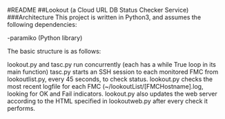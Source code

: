 #README
##Lookout (a Cloud URL DB Status Checker Service)
###Architecture
This project is written in Python3, and assumes the following dependencies:

-paramiko (Python library)

The basic structure is as follows:

lookout.py and tasc.py run concurrently (each has a while True loop in its main function)
tasc.py starts an SSH session to each monitored FMC from lookoutlist.py, every 45 seconds, to check status.
lookout.py checks the most recent logfile for each FMC (~/lookoutList/\[FMCHostname\].log, looking for OK and Fail indicators.
lookout.py also updates the web server according to the HTML specified in lookoutweb.py after every check it performs.
